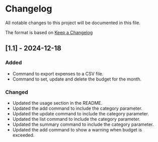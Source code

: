 # Changelog

All notable changes to this project will be documented in this file.

The format is based on [Keep a Changelog](https://keepachangelog.com/en/1.1.0/)

## [1.1] - 2024-12-18

### Added

- Command to export expenses to a CSV file.
- Command to set, update and delete the budget for the month.

### Changed

- Updated the usage section in the README.
- Updated the add command to include the category parameter.
- Updated the update command to include the category parameter.
- Updated the list command to include the category parameter.
- Updated the summary command to include the category parameter.
- Updated the add command to show a warning when budget is exceeded.